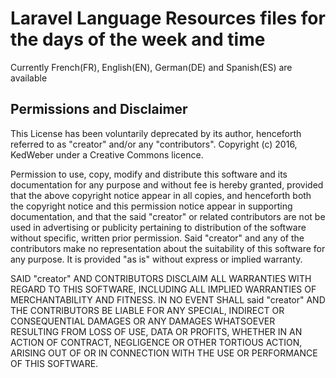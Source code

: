 # Laravel Language Resources files for the days of the week and time

Currently French(FR), English(EN), German(DE) and Spanish(ES) are available


## Permissions and Disclaimer
   
This License has been voluntarily deprecated by its author, henceforth referred to as "creator" and/or any "contributors".
Copyright (c) 2016, KedWeber under a Creative Commons licence.
   
Permission to use, copy, modify and distribute this software and its documentation for any purpose and without 
fee is hereby granted, provided that the above copyright notice appear in all copies, 
and henceforth both the copyright notice and this permission notice appear in supporting 
documentation, and that the said "creator" or related contributors are not be used in advertising 
or publicity pertaining to distribution of the software without specific, written prior permission. 
Said "creator" and any of the contributors make no representation about the suitability of this software for any purpose. 
It is provided "as is" without express or implied warranty.
   
SAID "creator" AND CONTRIBUTORS DISCLAIM ALL WARRANTIES WITH REGARD TO THIS SOFTWARE, INCLUDING ALL IMPLIED WARRANTIES 
OF MERCHANTABILITY AND FITNESS. IN NO EVENT SHALL said "creator" AND THE CONTRIBUTORS BE LIABLE FOR ANY SPECIAL, 
INDIRECT OR CONSEQUENTIAL DAMAGES OR ANY DAMAGES WHATSOEVER RESULTING FROM LOSS OF USE, DATA OR PROFITS, 
WHETHER IN AN ACTION OF CONTRACT, NEGLIGENCE OR OTHER TORTIOUS ACTION, ARISING OUT OF OR IN CONNECTION 
WITH THE USE OR PERFORMANCE OF THIS SOFTWARE.
